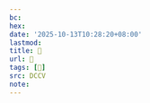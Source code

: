 ```yaml
---
bc:
hex:
date: '2025-10-13T10:28:20+08:00'
lastmod:
title: 􅥼
url: 􅥼
tags: [𧰲]
src: DCCV
note:
---
```

